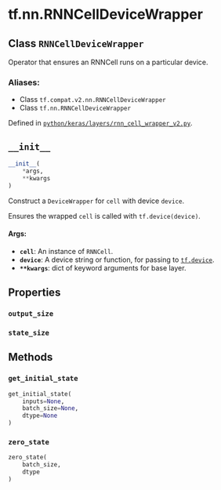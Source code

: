 <div itemscope itemtype="http://developers.google.com/ReferenceObject">
<meta itemprop="name" content="tf.nn.RNNCellDeviceWrapper" />
<meta itemprop="path" content="Stable" />
<meta itemprop="property" content="output_size"/>
<meta itemprop="property" content="state_size"/>
<meta itemprop="property" content="__init__"/>
<meta itemprop="property" content="get_initial_state"/>
<meta itemprop="property" content="zero_state"/>
</div>

# tf.nn.RNNCellDeviceWrapper

## Class `RNNCellDeviceWrapper`

Operator that ensures an RNNCell runs on a particular device.



### Aliases:

* Class `tf.compat.v2.nn.RNNCellDeviceWrapper`
* Class `tf.nn.RNNCellDeviceWrapper`



Defined in [`python/keras/layers/rnn_cell_wrapper_v2.py`](/code/stable/tensorflow/python/keras/layers/rnn_cell_wrapper_v2.py).

<!-- Placeholder for "Used in" -->


<h2 id="__init__"><code>__init__</code></h2>

``` python
__init__(
    *args,
    **kwargs
)
```

Construct a `DeviceWrapper` for `cell` with device `device`.

Ensures the wrapped `cell` is called with `tf.device(device)`.

#### Args:


* <b>`cell`</b>: An instance of `RNNCell`.
* <b>`device`</b>: A device string or function, for passing to <a href="../../tf/device.md"><code>tf.device</code></a>.
* <b>`**kwargs`</b>: dict of keyword arguments for base layer.



## Properties

<h3 id="output_size"><code>output_size</code></h3>




<h3 id="state_size"><code>state_size</code></h3>






## Methods

<h3 id="get_initial_state"><code>get_initial_state</code></h3>

``` python
get_initial_state(
    inputs=None,
    batch_size=None,
    dtype=None
)
```




<h3 id="zero_state"><code>zero_state</code></h3>

``` python
zero_state(
    batch_size,
    dtype
)
```







